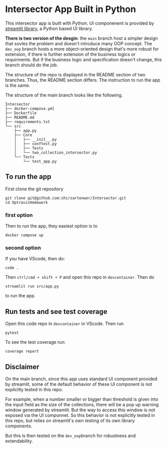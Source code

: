 # Intersector App Built in Python

This intersector app is built with Python. UI componenent is provided by [streamlit library](https://streamlit.io/), a Python based UI library. 

**There is two version of the desgin**: the `main` branch host a simpler design that sovles the problem and doesn't introduce many OOP concept. The `dev_oop` branch hosts a more object-oriented design that's more robust for extension, if there is further extension of the business logics or requirments. But if the business logic and specification doesn't change, this branch should do the job.

The structure of the repo is displayed in the README section of two branches. Thus, the README section differs. The instruction to run the app is the same.

The structure of the main branch looks like the following. 


```
Intersector
├── docker-compose.yml
├── Dockerfile
├── README.md
├── requirements.txt
└── src
    ├── app.py
    ├── Core
    │   ├── __init__.py
    │   ├── conftest.py
    │   ├── Tests
    │   └── two_collection_intersector.py
    └── Tests
        └── test_app.py
```

## To run the app

First clone the git repository

```
git clone git@github.com:shirzartenwer/Intersector.git
cd OptravisHomework
```

### first option

Then to run the app, they easiest option is to 
```
docker compose up
```
### second option
If you have VScode, then do:

```
code .
```

Then `ctrl/cmd + shift + P` and open this repo in `devcontainer`. 
Then do 
```
streamlit run src/app.py
``` 
to run the app. 



## Run tests and see test coverage
Open this code repo in `devcontainer` in VScode. Then run 
```
pytest
```

To see the test coverage run: 

```
coverage report 
```


## Disclaimer

On the main branch, since this app uses standard UI component provided by streamlit, some of the default behavior of these UI component is not explicitly tested in this repo. 

For example, when a number smaller or bigger than threshold is given into the input field as the size of the collections, there will be a pop up warning window generated by streamlit. But the way to access this window is not exposed via the UI componnet. So this behavior is not explicitly tested in this repo, but relies on streamlit's own testing of its own library components.


But this is then tested on the `dev_oop`branch for robustness and extendability.
